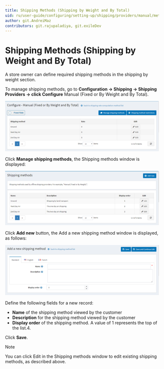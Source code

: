 ```yaml
---
title: Shipping Methods (Shipping by Weight and By Total)
uid: ru/user-guide/configuring/setting-up/shipping/providers/manual/methods
author: git.AndreiMaz
contributors: git.rajupaladiya, git.exileDev
---
```


# Shipping Methods (Shipping by Weight and By Total)

A store owner can define required shipping methods in the shipping by weight section.

To manage shipping methods, go to **Configuration → Shipping → Shipping Providers → click Configure** Manual (Fixed or By Weight and By Total).

![Formula](_static/methods/methods-formula-rates.png)

Click **Manage shipping methods**, the Shipping methods window is displayed:

![Methods](_static/methods/methods.png)

Click **Add new** button, the Add a new shipping method window is displayed, as follows:

![Add new](_static/methods/methods-add-new.png)

Define the following fields for a new record:

* **Name** of the shipping method viewed by the customer
* **Description** for the shipping method viewed by the customer
* **Display order** of the shipping method. A value of 1 represents the top of the list.4.

Click **Save**.

> [!NOTE]
> You can click Edit in the Shipping methods window to edit existing shipping methods, as described above.

